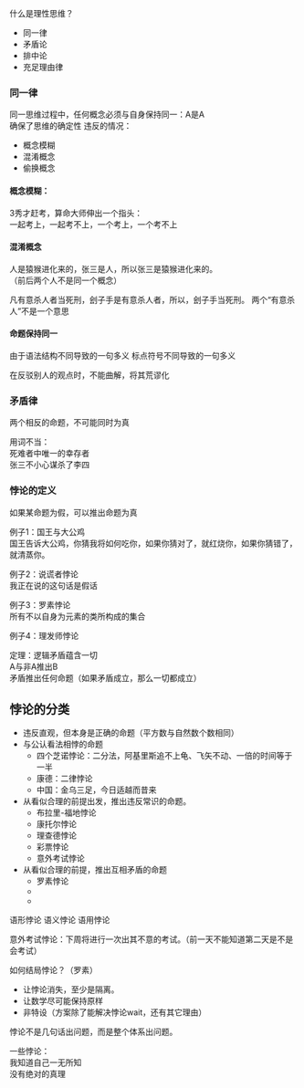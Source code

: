 什么是理性思维？

- 同一律
- 矛盾论
- 排中论
- 充足理由律


### 同一律
同一思维过程中，任何概念必须与自身保持同一：A是A  
确保了思维的确定性
违反的情况：  
-  概念模糊
-  混淆概念
-  偷换概念



#### 概念模糊：  
3秀才赶考，算命大师伸出一个指头：  
一起考上，一起考不上，一个考上，一个考不上  


#### 混淆概念
人是猿猴进化来的，张三是人，所以张三是猿猴进化来的。  
（前后两个人不是同一个概念）  

凡有意杀人者当死刑，刽子手是有意杀人者，所以，刽子手当死刑。
两个“有意杀人”不是一个意思  


#### 命题保持同一

由于语法结构不同导致的一句多义
标点符号不同导致的一句多义

在反驳别人的观点时，不能曲解，将其荒谬化

### 矛盾律
两个相反的命题，不可能同时为真  


用词不当：  
死难者中唯一的幸存者  
张三不小心谋杀了李四  

### 悖论的定义
如果某命题为假，可以推出命题为真  

例子1：国王与大公鸡  
国王告诉大公鸡，你猜我将如何吃你，如果你猜对了，就红烧你，如果你猜错了，就清蒸你。  


例子2：说谎者悖论  
我正在说的这句话是假话  

例子3：罗素悖论  
所有不以自身为元素的类所构成的集合  

例子4：理发师悖论  



定理：逻辑矛盾蕴含一切  
A与非A推出B  
矛盾推出任何命题（如果矛盾成立，那么一切都成立）  


## 悖论的分类

- 违反直观，但本身是正确的命题（平方数与自然数个数相同）
- 与公认看法相悖的命题
    - 四个芝诺悖论：二分法，阿基里斯追不上龟、飞矢不动、一倍的时间等于一半
    - 康德：二律悖论
    - 中国：金乌三足，今日适越而昔来
- 从看似合理的前提出发，推出违反常识的命题。
    - 布拉里-福地悖论
    - 康托尔悖论
    - 理查德悖论
    - 彩票悖论
    - 意外考试悖论
- 从看似合理的前提，推出互相矛盾的命题
    - 罗素悖论
    -
    -


语形悖论
语义悖论
语用悖论


意外考试悖论：下周将进行一次出其不意的考试。（前一天不能知道第二天是不是会考试）  


如何结局悖论？（罗素）
- 让悖论消失，至少是隔离。  
- 让数学尽可能保持原样  
- 非特设（方案除了能解决悖论wait，还有其它理由）  

悖论不是几句话出问题，而是整个体系出问题。  


一些悖论：  
我知道自己一无所知  
没有绝对的真理  
